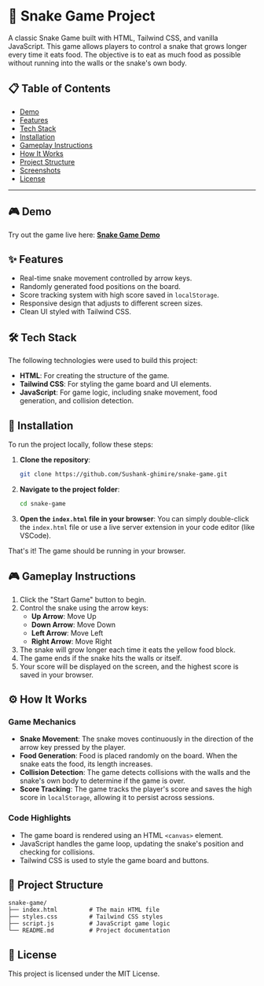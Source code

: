 # 🐍 Snake Game Project

A classic Snake Game built with HTML, Tailwind CSS, and vanilla JavaScript. This game allows players to control a snake that grows longer every time it eats food. The objective is to eat as much food as possible without running into the walls or the snake's own body.

## 📋 Table of Contents
- [Demo](#-demo)
- [Features](#-features)
- [Tech Stack](#-tech-stack)
- [Installation](#-installation)
- [Gameplay Instructions](#-gameplay-instructions)
- [How It Works](#-how-it-works)
- [Project Structure](#-project-structure)
- [Screenshots](#-screenshots)
- [License](#-license)

---

## 🎮 Demo
Try out the game live here: **[Snake Game Demo](https://github.com/Sushank-ghimire/snake-game)**

## ✨ Features
- Real-time snake movement controlled by arrow keys.
- Randomly generated food positions on the board.
- Score tracking system with high score saved in `localStorage`.
- Responsive design that adjusts to different screen sizes.
- Clean UI styled with Tailwind CSS.

## 🛠 Tech Stack
The following technologies were used to build this project:

- **HTML**: For creating the structure of the game.
- **Tailwind CSS**: For styling the game board and UI elements.
- **JavaScript**: For game logic, including snake movement, food generation, and collision detection.

## 🚀 Installation
To run the project locally, follow these steps:

1. **Clone the repository**:
   ```bash
   git clone https://github.com/Sushank-ghimire/snake-game.git
   ```

2. **Navigate to the project folder**:
   ```bash
   cd snake-game
   ```

3. **Open the `index.html` file in your browser**:
   You can simply double-click the `index.html` file or use a live server extension in your code editor (like VSCode).

That's it! The game should be running in your browser.

## 🎮 Gameplay Instructions
1. Click the "Start Game" button to begin.
2. Control the snake using the arrow keys:
   - **Up Arrow**: Move Up
   - **Down Arrow**: Move Down
   - **Left Arrow**: Move Left
   - **Right Arrow**: Move Right
3. The snake will grow longer each time it eats the yellow food block.
4. The game ends if the snake hits the walls or itself.
5. Your score will be displayed on the screen, and the highest score is saved in your browser.

## ⚙️ How It Works
### Game Mechanics
- **Snake Movement**: The snake moves continuously in the direction of the arrow key pressed by the player.
- **Food Generation**: Food is placed randomly on the board. When the snake eats the food, its length increases.
- **Collision Detection**: The game detects collisions with the walls and the snake's own body to determine if the game is over.
- **Score Tracking**: The game tracks the player's score and saves the high score in `localStorage`, allowing it to persist across sessions.

### Code Highlights
- The game board is rendered using an HTML `<canvas>` element.
- JavaScript handles the game loop, updating the snake's position and checking for collisions.
- Tailwind CSS is used to style the game board and buttons.

## 📁 Project Structure
```
snake-game/
├── index.html         # The main HTML file
├── styles.css         # Tailwind CSS styles
├── script.js          # JavaScript game logic
└── README.md          # Project documentation
```

## 📄 License
This project is licensed under the MIT License.

